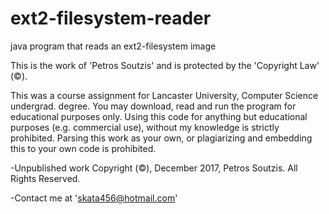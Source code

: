 # ext2-filesystem-reader
java program that reads an ext2-filesystem image

This is the work of 'Petros Soutzis' and is protected by the 'Copyright Law' (©).

This was a course assignment for Lancaster University, Computer Science undergrad. degree.
You may download, read and run the program for educational purposes only.
Using this code for anything but educational purposes (e.g. commercial use), without my knowledge is strictly prohibited.
Parsing this work as your own, or plagiarizing and embedding this to your own code is prohibited.

-Unpublished work Copyright (©), December 2017, Petros Soutzis. All Rights Reserved.

-Contact me at 'skata456@hotmail.com'
